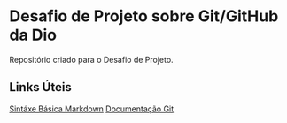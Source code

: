 # Desafio de Projeto sobre Git/GitHub da Dio
Repositório criado para o Desafio de Projeto.

## Links Úteis
[Sintáxe Básica Markdown](https://www.markdownguide.org/getting-started/)
[Documentação Git](https://git-scm.com/book/pt-br/v2/Fundamentos-de-Git-Trabalhando-de-Forma-Remota)
